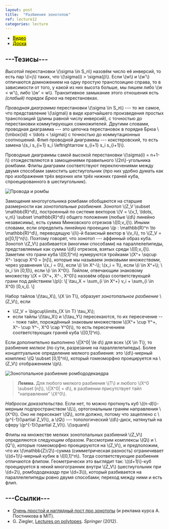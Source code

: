 ```yaml
---
layout: post
title:  "Разбиения зонотопов"
ref: lecture12
categories: lecture
---
```


+ [<mark>Видео</mark>](https://drive.google.com/file/d/1D1KyfZKxe8f2UCsdk0yexB-PeXdmp-nq/view?usp=sharing)
+ [<mark>Доска</mark>]({{site.baseurl}}/whiteboard/lec12.pdf)


## ---Тезисы---

_Высотой_ перестановки \\(\sigma \in S_n\\) назовём число её инверсий, то есть пар \\(i<j\\) таких, что \\(\sigma(i) > \sigma(j)\\). Если \\(w\\) и \\(w'\\) отличаются домножением на одну простую транспозицию справа, то в зависимости от того, у какой из них высота больше, мы пишем либо \\(w < w'\\), либо \\(w' < w\\). Транзитивное замыкание этого отношения есть _(слабый) порядок Брюа_ на перестановках.

_Проводная диаграмма_ перестановки \\(\sigma \in S_n\\) --- то же самое, что представление \\(\sigma\\) в виде кратчайшего произведения простых транспозиций (длины равной числу инверсий), с точностью до перестановки коммутирующих сомножителей. Другими словами, проводная диаграмма --- это цепочка перестановок в порядке Брюа \\(\mbox{id} < \ldots < \sigma\\) с точностью до коммутационных соотношений. Флип проводной диаграммы --- кокстеровский, то есть замена \\(s_i s_{i+1} s_i \leftrightarrow s_{i+1} s_i s_{i+1}\\).

Проводные диаграммы самой высокой перестановки \\(\sigma(i) = n+1-i\\) отождествляются в замощениями правильного \\(2n\\)-угольника ромбами. Флипы диаграмм соответствуют переключениями между двумя способами замостить шестиугольник (про них удобно думать как про изображения трёх верхних или трёх нижних граней куба, спроецированного в шестиугольник).

![Провода и ромбы]({{site.baseurl}}/pics/wiring.jpg "Рисунок: CJ Q.")

Замощения многоугольника ромбами обобщаются на старшие размерности как _зонотопальные разбиения_. _Зонотоп_ \\(Z_V \subset \mathbb{R}^d\\), построенный по системе векторов \\(V = \\{v_1, \ldots, v_n\\} \subset \mathbb{R}^d\\) общего положения (любые \\(d\\) линейно независимы), есть сумма Минковского отрезков \\([0,v_i]\\). Иными словами, если определить линейную проекцию \\(p : \mathbb{R}^n \to \mathbb{R}^d\\\), переводящую \\(i\\)-й базисный вектор в \\(v_i\\), то \\(Z_V = p([0,1]^n)\\). Поэтому говорят, что зонотоп --- аффинный образ куба. Зонотоп \\(Z_V\\) разбивается (многими способами) на параллелепипеды, представляемые как сумма \\(d\\) отрезков, взятых среди \\([0,v_i]\\). Заметим что грани куба \\([0,1]^n\\) нумеруются тройками \\(X^+ \sqcup X^- \sqcup X^0 = [n]\\), которые мы называем _знаковыми множествами_, через уравнения
\\(x_i = 0\\), если \\(i \in X^-\\); \\(x_i = 1\\), если \\(i \in X^+\\); \\(x_i \in [0,1]\\), если \\(i \in X^0\\). _Тайлом_, отвечающим знаковому множеству \\(X = (X^+, X^-, X^0)\\) назовём образ соответствующей грани под действием \\(p\\):
\\[
\tau_X = \sum_{i \in X^+} v_i + \sum_{i \in X^0} [0,v_i].
\\]

Набор тайлов \\(\tau_X\\), \\(X \in T\\), образует _зонотопальное разбиение_ \\(Z_V\\), если
+ \\(Z_V = \bigcup\limits_{X \in T} \tau_X\\);
+ если тайлы \\(\tau_X\\) и \\(\tau_Y\\) пересекаются, то их пересечение --- тоже тайл, порождённый знаковым множеством \\((X^+ \cup Y^+, X^- \cup Y^-, X^0 \cap Y^0)\\), то есть пересечением соответствующих граней куба \\([0,1]^n\\).

Если дополнительно выполнено \\(\|X^0\| \le d\\) для всех \\(X \in T\\), то разбиение _мелкое_ (по сути, разрезание на параллелепипеды). Более концептуальное определение мелкого разбиения: это \\(d\\)-мерный комплекс \\(Q \subset [0,1]^n\\), который гомеоморфно проецируется на \\(Z_V\\) отображением \\(p\\).

![Зонотопальное разбиение ромбододекаедра]({{site.baseurl}}/pics/zonotiling.jpg "Рисунок: CJ Q.")

> **Лемма.** Для любого мелкого разбиения \\(T\\) и любого \\(X^0 \subset [n]\\), \\(\|X^0\| = d\\), в разбиении присутствует тайл "направления" \\(X^0\\).

_Набросок доказательства._
Если нет, то можно проткнуть куб \\((n-d)\\)-мерным подпространством \\(L\\), ортогональным граням направления \\(X^0\\). Оно не пересекает \\(Q\\), хотя должно, потому что зацеплено с \\(p^{-1}(\partial Z_V)\\), а \\(Q\\) --- топологический \\(d\\)-диск, натянутый на сферу \\(p^{-1}(\partial Z_V)\\).
\\(\square\\)

Флипы на множестве мелких зонотопальных разбиений \\(Z_V\\) определяются следующим образом. Рассмотрим комплексы \\(Q\\) и \\(Q'\\), которые гомеоморфно проецируются на \\(Z_V\\), и предположим, что их \\(\mathbb{Z}/2\\)-сумма (симметрическая разность) ограничивает \\((d+1)\\)-мерный кубик в \\([0,1]^n\\). Тогда соответствующие разбиения отличаются флипом. Геометрически это выглядит так: \\((d+1)\\)-куб проецируется в некий многогранник внутри \\(Z_V\\) (шестиугольник при \\(d=2\\), ромбододекаэдр при \\(d=3\\)), который разбивается на параллелепипеды ровно двумя способами; переход между ними и есть флип.

## ---Cсылки---
+ [Очень простой и наглядный пост про зонотопы](https://mitadmissions.org/blogs/entry/what-is-a-zonotope/) (и реклама курса А. Постникова в MIT).
+ G. Ziegler, [Lectures on polytopes](https://books.google.co.il/books?id=xd25TXSSUcgC). _Springer_ (2012).